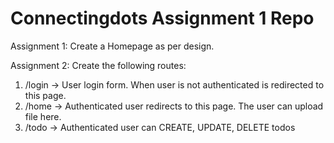 # Connectingdots Assignment 1 Repo

Assignment 1:
 Create a Homepage as per design.
 
Assignment 2: 
 Create the following routes: 
  1. /login -> User login form. When user is not authenticated is redirected to this page.
  2. /home  -> Authenticated user redirects to this page. The user can upload file here.
  3. /todo  -> Authenticated user can CREATE, UPDATE, DELETE todos
